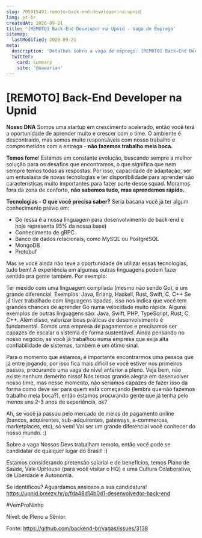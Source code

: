 ```yaml
---
slug: 705915491-remoto-back-end-developer-na-upnid
lang: pt-br
createdAt: 2020-09-21
title: '[REMOTO] Back-End Developer na Upnid - Vaga de Emprego'
sitemap:
  lastModified: 2020-09-21
meta:
  description: 'Detalhes sobre a vaga de emprego: [REMOTO] Back-End Developer na Upnid'
  twitter:
    card: summary
    site: '@nawarian'
---
```


# [REMOTO] Back-End Developer na Upnid

**Nosso DNA**
Somos uma startup em crescimento acelerado, então você terá a oportunidade de aprender muito e crescer com o time. O ambiente é descontraído, mas somos muito responsáveis com nosso trabalho e comprometidos com a entrega - **não fazemos trabalho meia boca.**

**Temos fome**! Estamos em constante evolução, buscando sempre a melhor solução para os desafios que encontramos, o que significa que nem sempre temos todas as respostas. Por isso, capacidade de adaptação, ser um entusiasta de novas tecnologias e ter disponibilidade para aprender são características muito importantes para fazer parte desse squad. Moramos fora da zona de conforto, **não sabemos tudo, mas aprendemos rápido.**

**Tecnologias - O que você precisa saber?**
Seria bacana você já ter algum conhecimento prévio em:

- Go (essa é a nossa linguagem para desenvolvimento de back-end e hoje representa 95% da nossa base)
- Conhecimento de gRPC
- Banco de dados relacionais, como MySQL ou PostgreSQL
- MongoDB
- Protobuf

Mas se você ainda não teve a oportunidade de utilizar essas tecnologias, tudo bem! A experiência em algumas outras linguagens podem fazer sentido pra gente também. Por exemplo:

Ter mexido com uma linguagem compilada (mesmo não sendo Go), é um grande diferencial. Exemplos: Java, Erlang, Haskell, Rust, Swift, C, C++
Se já tiver trabalhado com linguagens tipadas, isso nos indica que você tem grandes chances de aprender Go numa velocidade muito rápida. Alguns exemplos de outras linguagens são: Java, Swift, PHP, TypeScript, Rust, C, C++.
Além disso, valorizar boas práticas de desenvolvimento é fundamental. Somos uma empresa de pagamentos e precisamos ser capazes de escalar o sistema de forma sustentável. Ainda pensando no nosso negócio, se você já trabalhou numa empresa que exija alta confiabilidade de sistemas, também é um ótimo sinal.

Para o momento que estamos, é importante encontrarmos uma pessoa que já entre jogando, por isso fica mais difícil se você estiver nos primeiros passos, procurando uma vaga de nível anterior a pleno. Veja bem, não existe nenhum demérito nisso! Nós temos grande alegria em desenvolver nosso time, mas nesse momento, não seríamos capazes de fazer isso da forma como deve ser para quem está começando (lembra que não fazemos trabalho meia boca?), então estamos procurando gente que já tenha pelo menos uns 2-3 anos de experiência, ok?

Ah, se você já passou pelo mercado de meios de pagamento online (bancos, adquirentes, sub-adquirentes, gateways, e-commerces, marketplaces, etc), só vem! Vai ser um grande diferencial você conhecer do nosso mundo. :)

Sobre a vaga
Nossos Devs trabalham remoto, então você pode se candidatar de qualquer lugar do Brasil! :)

Estamos considerando pretensão salarial e de benefícios, temos Plano de Saúde, Vale UpHouse (para você visitar o HQ) e uma Cultura Colaborativa, de Liberdade e Autonomia.

Se identificou? Aguardamos ansiosos a sua candidatura!
https://upnid.breezy.hr/p/fda48d14b0d1-desenvolvedor-back-end

#VemProNinho

Nível: de Pleno a Sênior.

Fonte: https://github.com/backend-br/vagas/issues/3138